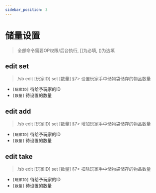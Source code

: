 ```yaml
---
sidebar_position: 3
---
```


# 储量设置

> 全部命令需要OP权限/后台执行, []为必填, ()为选填

## edit set

> /sb edit \[玩家ID] set \[数量] §7> 设置玩家手中储物袋储存的物品数量

* `[玩家ID]` 待给予玩家的ID
* `[数量]` 待设置的数量

## edit add

> /sb edit \[玩家ID] set \[数量] §7> 增加玩家手中储物袋储存的物品数量

* `[玩家ID]` 待给予玩家的ID
* `[数量]` 待设置的数量

## edit take

> /sb edit \[玩家ID] set \[数量] §7> 扣除玩家手中储物袋储存的物品数量

* `[玩家ID]` 待给予玩家的ID
* `[数量]` 待设置的数量
